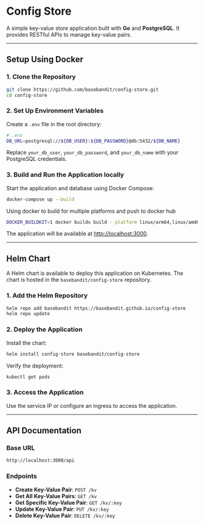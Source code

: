 # Config Store

A simple key-value store application built with **Go** and **PostgreSQL**. It provides RESTful APIs to manage key-value pairs.

---

## Setup Using Docker

### 1. Clone the Repository

```bash
git clone https://github.com/basebandit/config-store.git
cd config-store
```

### 2. Set Up Environment Variables

Create a `.env` file in the root directory:

```bash
# .env
DB_URL=postgresql://${DB_USER}:${DB_PASSWORD}@db:5432/${DB_NAME}
```

Replace `your_db_user`, `your_db_password`, and `your_db_name` with your PostgreSQL credentials.

### 3. Build and Run the Application locally

Start the application and database using Docker Compose:

```bash
docker-compose up --build
```
Using docker to build for multiple platforms and push to docker hub

```bash
DOCKER_BUILDKIT=1 docker buildx build --platform linux/arm64,linux/amd64 --push -t baseband1t/config-store:1.0.0 . 
```

The application will be available at [http://localhost:3000](http://localhost:3000).

---

## Helm Chart

A Helm chart is available to deploy this application on Kubernetes. The chart is hosted in the `basebandit/config-store` repository.

### 1. Add the Helm Repository

```bash
helm repo add basebandit https://basebandit.github.io/config-store
helm repo update
```

### 2. Deploy the Application

Install the chart:

```bash
helm install config-store basebandit/config-store
```

Verify the deployment:

```bash
kubectl get pods
```

### 3. Access the Application

Use the service IP or configure an ingress to access the application.

---

## API Documentation

### Base URL

```bash
http://localhost:3000/api
```

### Endpoints

- **Create Key-Value Pair**: `POST /kv`
- **Get All Key-Value Pairs**: `GET /kv`
- **Get Specific Key-Value Pair**: `GET /kv/:key`
- **Update Key-Value Pair**: `PUT /kv/:key`
- **Delete Key-Value Pair**: `DELETE /kv/:key`